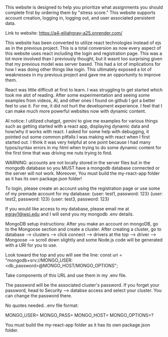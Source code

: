 This website is designed to help you prioritize what assignments you should
complete first by ordering them by "stress score." This website supports
account creation, logging in, logging out, and user associated persistent data.

Link to website: https://a4-elijahgray-a25.onrender.com/

This website has been converted to utilize react technologies instead of ejs as in the previous project.
This is a total conversion as now every aspect of this website uses react including the login and registration page.
This was a lot more involved than I previously thought, but it wasnt too surprising given that my previous model
was server based. This had a lot of implications for how I was doing other things like login. This ultimately exposed
a lot of weaknesses in my previous project and gave me an opportunity to improve them.

React was little difficult at first to learn. I was struggling to get started which took me alot of reading.
After some experimentation and seeing some examples from videos, AI, and other ones I found on github I got a better feel to use it.
For me, it did not hurt the development experience. I feel that I can make much more powerful websites now with dynamic content.

AI notice: I utilized chatgpt, gemini to give me examples for various things such as getting started with a react app, displaying dynamic data
and how/why it works with react. I asked for some help with debugging, it pointed out some common pitfalls I
was making with react when I first started out. I think it was very helpful at one point because I
had many typos/syntax errors in my html when trying to do some dynamic content for the first time that was
driving me nuts trying to find.

WARNING: accounts are not locally stored in the server files but in the mongodb database so you MUST have a mongodb database connected or the server
will not work.
Moreover, You must build the my-react-app folder as it has its own package.json folder!

To login, please create an account using the registration page or use some of my premade account for my database:
{user: test1, password: 123}
{user: test2, password: 123}
{user: test3, password: 123}

If you would like access to my database, please email me at egray1@wpi.edu and I will send you my mongodb .env details.

MongoDB setup instructions:
After you make an account on mongoDB, go to the Mongoose section and create a cluster.
After creating a cluster,
go to database --> clusters --> click connect --> drivers at the top --> driver --> Mongoose
--> scroll down slightly and some Node.js code will be generated with a URI for you to use.

Look toward the top and you will see the line:
const uri = "mongodb+srv://MONGO_USER:<db_password>@MONGO_HOST/MONGO_OPTIONS";

Take components of this URL and use them in my .env file.

The password will be the associated cluster's password. If you forget your password, head to Security --> databse access and select your cluster.
You can change the password there.

No quotes needed.
.env file format:

MONGO_USER=
MONGO_PASS=
MONGO_HOST=
MONGO_OPTIONS=?

You must build the my-react-app folder as it has its own package.json folder.






